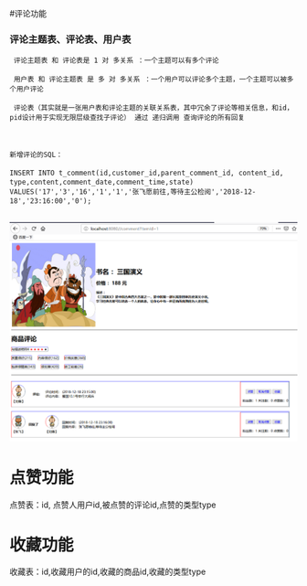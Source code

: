 #评论功能

### 评论主题表、评论表、用户表
```
 评论主题表 和 评论表是 1 对 多关系 ：一个主题可以有多个评论
 
 用户表 和 评论主题表 是 多 对 多关系 ：一个用户可以评论多个主题，一个主题可以被多个用户评论
   
 评论表（其实就是一张用户表和评论主题的关联关系表，其中冗余了评论等相关信息，和id，pid设计用于实现无限层级查找子评论） 通过 递归调用 查询评论的所有回复
 
 
 
新增评论的SQL：
 
INSERT INTO t_comment(id,customer_id,parent_comment_id,	content_id,	type,content,comment_date,comment_time,state)
VALUES('17','3','16','1','1','张飞愿前往,等待主公检阅','2018-12-18','23:16:00','0');


```
  
![img](./doc/topic.png)



# 点赞功能

点赞表：id, 点赞人用户id,被点赞的评论id,点赞的类型type

# 收藏功能

收藏表：id,收藏用户的id,收藏的商品id,收藏的类型type
